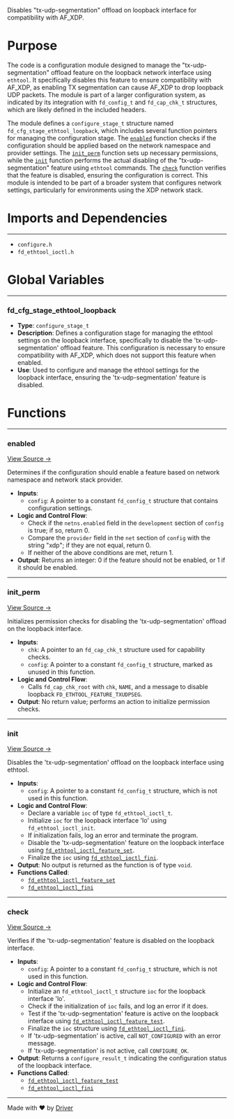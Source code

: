<!--------------------------------------------------------------------------------->
<!-- IMPORTANT: This file is auto-generated by Driver (https://driver.ai). -------->
<!-- Manual edits may be overwritten on future commits. --------------------------->
<!--------------------------------------------------------------------------------->

Disables "tx-udp-segmentation" offload on loopback interface for compatibility with AF_XDP.

# Purpose
The code is a configuration module designed to manage the "tx-udp-segmentation" offload feature on the loopback network interface using `ethtool`. It specifically disables this feature to ensure compatibility with AF_XDP, as enabling TX segmentation can cause AF_XDP to drop loopback UDP packets. The module is part of a larger configuration system, as indicated by its integration with `fd_config_t` and `fd_cap_chk_t` structures, which are likely defined in the included headers.

The module defines a `configure_stage_t` structure named `fd_cfg_stage_ethtool_loopback`, which includes several function pointers for managing the configuration stage. The [`enabled`](<#enabled>) function checks if the configuration should be applied based on the network namespace and provider settings. The [`init_perm`](<#init_perm>) function sets up necessary permissions, while the [`init`](<#init>) function performs the actual disabling of the "tx-udp-segmentation" feature using `ethtool` commands. The [`check`](<#check>) function verifies that the feature is disabled, ensuring the configuration is correct. This module is intended to be part of a broader system that configures network settings, particularly for environments using the XDP network stack.
# Imports and Dependencies

---
- `configure.h`
- `fd_ethtool_ioctl.h`


# Global Variables

---
### fd\_cfg\_stage\_ethtool\_loopback
- **Type**: ``configure_stage_t``
- **Description**: Defines a configuration stage for managing the ethtool settings on the loopback interface, specifically to disable the 'tx-udp-segmentation' offload feature. This configuration is necessary to ensure compatibility with AF_XDP, which does not support this feature when enabled.
- **Use**: Used to configure and manage the ethtool settings for the loopback interface, ensuring the 'tx-udp-segmentation' feature is disabled.


# Functions

---
### enabled<!-- {{#callable:enabled}} -->
[View Source →](<../../../../../../../src/app/shared/commands/configure/ethtool-loopback.c#L14>)

Determines if the configuration should enable a feature based on network namespace and network stack provider.
- **Inputs**:
    - ``config``: A pointer to a constant `fd_config_t` structure that contains configuration settings.
- **Logic and Control Flow**:
    - Check if the `netns.enabled` field in the `development` section of `config` is true; if so, return 0.
    - Compare the `provider` field in the `net` section of `config` with the string "xdp"; if they are not equal, return 0.
    - If neither of the above conditions are met, return 1.
- **Output**: Returns an integer: 0 if the feature should not be enabled, or 1 if it should be enabled.


---
### init\_perm<!-- {{#callable:init_perm}} -->
[View Source →](<../../../../../../../src/app/shared/commands/configure/ethtool-loopback.c#L27>)

Initializes permission checks for disabling the 'tx-udp-segmentation' offload on the loopback interface.
- **Inputs**:
    - `chk`: A pointer to an `fd_cap_chk_t` structure used for capability checks.
    - `config`: A pointer to a constant `fd_config_t` structure, marked as unused in this function.
- **Logic and Control Flow**:
    - Calls `fd_cap_chk_root` with `chk`, `NAME`, and a message to disable loopback `FD_ETHTOOL_FEATURE_TXUDPSEG`.
- **Output**: No return value; performs an action to initialize permission checks.


---
### init<!-- {{#callable:init}} -->
[View Source →](<../../../../../../../src/app/shared/commands/configure/ethtool-loopback.c#L33>)

Disables the 'tx-udp-segmentation' offload on the loopback interface using ethtool.
- **Inputs**:
    - `config`: A pointer to a constant `fd_config_t` structure, which is not used in this function.
- **Logic and Control Flow**:
    - Declare a variable `ioc` of type `fd_ethtool_ioctl_t`.
    - Initialize `ioc` for the loopback interface 'lo' using `fd_ethtool_ioctl_init`.
    - If initialization fails, log an error and terminate the program.
    - Disable the 'tx-udp-segmentation' feature on the loopback interface using [`fd_ethtool_ioctl_feature_set`](<fd_ethtool_ioctl.c.md#fd_ethtool_ioctl_feature_set>).
    - Finalize the `ioc` using [`fd_ethtool_ioctl_fini`](<fd_ethtool_ioctl.c.md#fd_ethtool_ioctl_fini>).
- **Output**: No output is returned as the function is of type `void`.
- **Functions Called**:
    - [`fd_ethtool_ioctl_feature_set`](<fd_ethtool_ioctl.c.md#fd_ethtool_ioctl_feature_set>)
    - [`fd_ethtool_ioctl_fini`](<fd_ethtool_ioctl.c.md#fd_ethtool_ioctl_fini>)


---
### check<!-- {{#callable:check}} -->
[View Source →](<../../../../../../../src/app/shared/commands/configure/ethtool-loopback.c#L44>)

Verifies if the 'tx-udp-segmentation' feature is disabled on the loopback interface.
- **Inputs**:
    - `config`: A pointer to a constant `fd_config_t` structure, which is not used in this function.
- **Logic and Control Flow**:
    - Initialize an `fd_ethtool_ioctl_t` structure `ioc` for the loopback interface 'lo'.
    - Check if the initialization of `ioc` fails, and log an error if it does.
    - Test if the 'tx-udp-segmentation' feature is active on the loopback interface using [`fd_ethtool_ioctl_feature_test`](<fd_ethtool_ioctl.c.md#fd_ethtool_ioctl_feature_test>).
    - Finalize the `ioc` structure using [`fd_ethtool_ioctl_fini`](<fd_ethtool_ioctl.c.md#fd_ethtool_ioctl_fini>).
    - If 'tx-udp-segmentation' is active, call `NOT_CONFIGURED` with an error message.
    - If 'tx-udp-segmentation' is not active, call `CONFIGURE_OK`.
- **Output**: Returns a `configure_result_t` indicating the configuration status of the loopback interface.
- **Functions Called**:
    - [`fd_ethtool_ioctl_feature_test`](<fd_ethtool_ioctl.c.md#fd_ethtool_ioctl_feature_test>)
    - [`fd_ethtool_ioctl_fini`](<fd_ethtool_ioctl.c.md#fd_ethtool_ioctl_fini>)



---
Made with ❤️ by [Driver](https://www.driver.ai/)